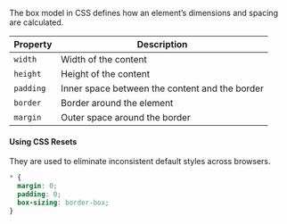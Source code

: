 The box model in CSS defines how an element’s dimensions and spacing are calculated.

|Property|Description|
|---|---|
|`width`|Width of the content|
|`height`|Height of the content|
|`padding`|Inner space between the content and the border|
|`border`|Border around the element|
|`margin`|Outer space around the border|

#### Using CSS Resets

They are used to eliminate inconsistent default styles across browsers.

```css
* {
  margin: 0;
  padding: 0;
  box-sizing: border-box;
}
```